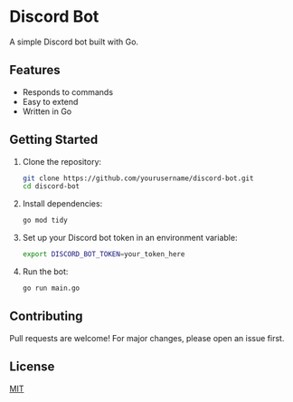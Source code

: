 # Discord Bot

A simple Discord bot built with Go.

## Features

- Responds to commands
- Easy to extend
- Written in Go

## Getting Started

1. Clone the repository:
    ```sh
    git clone https://github.com/yourusername/discord-bot.git
    cd discord-bot
    ```

2. Install dependencies:
    ```sh
    go mod tidy
    ```

3. Set up your Discord bot token in an environment variable:
    ```sh
    export DISCORD_BOT_TOKEN=your_token_here
    ```

4. Run the bot:
    ```sh
    go run main.go
    ```

## Contributing

Pull requests are welcome! For major changes, please open an issue first.

## License

[MIT](LICENSE)